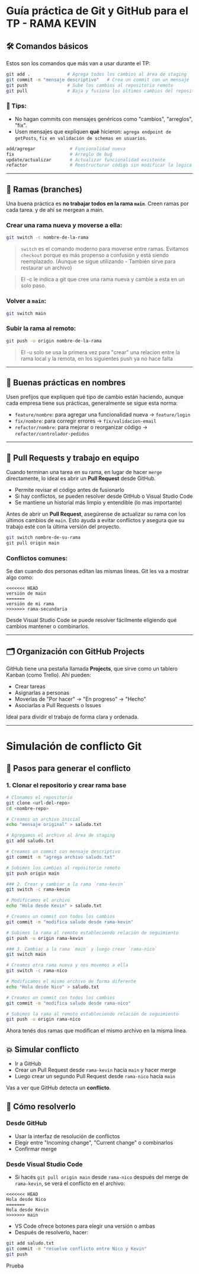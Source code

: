 # Guía práctica de Git y GitHub para el TP - RAMA KEVIN


## 🛠️ Comandos básicos

Estos son los comandos que más van a usar durante el TP:

```bash
git add .              # Agrega todos los cambios al área de staging
git commit -m "mensaje descriptivo"   # Crea un commit con un mensaje
git push               # Sube los cambios al repositorio remoto
git pull               # Baja y fusiona los últimos cambios del repositorio remoto
```




### 🚨 Tips:
- No hagan commits con mensajes genéricos como "cambios", "arreglos", "fix".
- Usen mensajes que expliquen **qué** hicieron: `agrega endpoint de getPosts`, `fix en validación de schemas en usuarios`.

```bash
add/agregar             # Funcionalidad nueva
fix                     # Arreglo de bug
update/actualizar       # Actualizar funcionalidad existente
refactor                # Reestructurar código sin modificar la logica
```
---

## 🌱 Ramas (branches)

Una buena práctica es **no trabajar todos en la rama `main`**. Creen ramas por cada tarea. y de ahí se mergean a main.

### Crear una rama nueva y moverse a ella:
```bash
git switch -c nombre-de-la-rama
```

> `switch` es el comando moderno para moverse entre ramas. Evitamos `checkout` porque es más propenso a confusión y está siendo reemplazado. (Aunque se sigue utilizando - También sirve para restaurar un archivo)

> El -c le indica a git que cree una rama nueva y cambie a esta en un solo paso.

### Volver a `main`:
```bash
git switch main
```

### Subir la rama al remoto:
```bash
git push -u origin nombre-de-la-rama
```

> El -u solo se usa la primera vez para "crear" una relacion entre la rama local y la remota, en los siguientes push ya no hace falta

---

## 🧩 Buenas prácticas en nombres

Usen prefijos que expliquen qué tipo de cambio están haciendo, aunque cada empresa tiene sus prácticas, generalmente se sigue esta norma:

- `feature/nombre`: para agregar una funcionalidad nueva → `feature/login`
- `fix/nombre`: para corregir errores → `fix/validacion-email`
- `refactor/nombre`: para mejorar o reorganizar código → `refactor/controlador-pedidos`

---

## 🤝 Pull Requests y trabajo en equipo

Cuando terminan una tarea en su rama, en lugar de hacer `merge` directamente, lo ideal es abrir un **Pull Request** desde GitHub.

- Permite revisar el código antes de fusionarlo
- Si hay conflictos, se pueden resolver desde GitHub o Visual Studio Code
- Se mantiene un historial más limpio y entendible (lo mas importante)

Antes de abrir un **Pull Request**, asegúrense de actualizar su rama con los últimos cambios de `main`. Esto ayuda a evitar conflictos y asegura que su trabajo esté con la última versión del proyecto.

```bash
git switch nombre-de-su-rama
git pull origin main
```

### Conflictos comunes:
Se dan cuando dos personas editan las mismas líneas. Git les va a mostrar algo como:

```text
<<<<<<< HEAD
versión de main
=======
versión de mi rama
>>>>>>> rama-secundaria
```

Desde Visual Studio Code se puede resolver fácilmente eligiendo qué cambios mantener o combinarlos.

---

## 🗂️ Organización con GitHub Projects

GitHub tiene una pestaña llamada **Projects**, que sirve como un tablero Kanban (como Trello). Ahí pueden:

- Crear tareas
- Asignarlas a personas
- Moverlas de "Por hacer" → "En progreso" → "Hecho"
- Asociarlas a Pull Requests o Issues

Ideal para dividir el trabajo de forma clara y ordenada.

---

# Simulación de conflicto Git

## 🔧 Pasos para generar el conflicto

### 1. Clonar el repositorio y crear rama base
```bash
# Clonamos el repositorio
git clone <url-del-repo>
cd <nombre-repo>

# Creamos un archivo inicial
echo "mensaje original" > saludo.txt

# Agregamos el archivo al área de staging
git add saludo.txt

# Creamos un commit con mensaje descriptivo
git commit -m "agrega archivo saludo.txt"

# Subimos los cambios al repositorio remoto
git push origin main

### 2. Crear y cambiar a la rama `rama-kevin`
git switch -c rama-kevin

# Modificamos el archivo
echo "Hola desde Kevin" > saludo.txt

# Creamos un commit con todos los cambios
git commit -m "modifica saludo desde rama-kevin"

# Subimos la rama al remoto estableciendo relación de seguimiento
git push -u origin rama-kevin

### 3. Cambiar a la rama `main` y luego crear `rama-nico`
git switch main

# Creamos otra rama nueva y nos movemos a ella
git switch -c rama-nico

# Modificamos el mismo archivo de forma diferente
echo "Hola desde Nico" > saludo.txt

# Creamos un commit con todos los cambios
git commit -m "modifica saludo desde rama-nico"

# Subimos la rama al remoto estableciendo relación de seguimiento
git push -u origin rama-nico
```

Ahora tenés dos ramas que modifican el mismo archivo en la misma línea.

## 💥 Simular conflicto

- Ir a GitHub
- Crear un Pull Request desde `rama-kevin` hacia `main` y hacer merge
- Luego crear un segundo Pull Request desde `rama-nico` hacia `main`

Vas a ver que GitHub detecta un **conflicto**.

## 🧩 Cómo resolverlo

### Desde GitHub
- Usar la interfaz de resolución de conflictos
- Elegir entre "Incoming change", "Current change" o combinarlos
- Confirmar merge

### Desde Visual Studio Code
- Si hacés `git pull origin main` desde `rama-nico` después del merge de `rama-kevin`, se verá el conflicto en el archivo:
```text
<<<<<<< HEAD
Hola desde Nico
=======
Hola desde Kevin
>>>>>>> main
```

- VS Code ofrece botones para elegir una versión o ambas
- Después de resolverlo, hacer:

```bash
git add saludo.txt
git commit -m "resuelve conflicto entre Nico y Kevin"
git push
```

Prueba
